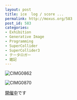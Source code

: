 ```yaml
---
layout: post
title: ice  log / score ...
permalink: http://moxus.org/583
post_id: 583
categories: 
- Exhibition
- Generative Image
- Programming
- SuperCollider
- SuperCollider3
- テータロガー
- 雑記
---
```


![CIMG0862](http://moxus.org/wp-content/uploads/2010/06/CIMG0862.JPG)

![CIMG0870](http://moxus.org/wp-content/uploads/2010/06/CIMG0870.JPG)

[開催中](http://moxus.org/?p=567)です